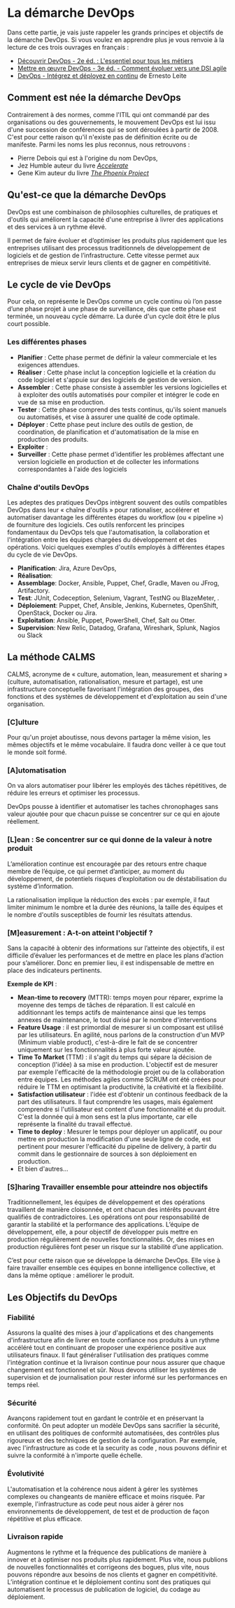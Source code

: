 # La démarche DevOps

Dans cette partie, je vais juste rappeler les grands principes et objectifs de
la démarche DevOps. Si vous voulez en apprendre plus je vous renvoie à la
lecture de ces trois ouvrages en français :

* [Découvrir DevOps - 2e éd. : L'essentiel pour tous les métiers](https://amzn.to/3roccO9)
* [Mettre en œuvre DevOps - 3e éd. - Comment évoluer vers une DSI agile](https://amzn.to/3e0d4pg)
* [DevOps - Intégrez et déployez en continu](https://amzn.to/3fRVnsA) de Ernesto Leite

## Comment est née la démarche DevOps

Contrairement à des normes, comme l'ITIL qui ont commandé par des organisations
ou des gouvernements, le mouvement DevOps est lui issu d'une succession de
conférences qui se sont déroulées à partir de 2008. C'est pour cette raison
qu'il n'existe pas de définition écrite ou de manifeste. Parmi les noms les plus
reconnus, nous retrouvons :

* Pierre Debois qui est à l'origine du nom DevOps,
* Jez Humble auteur du livre [*Accelerate*](https://amzn.to/3zR5cyb)
* Gene Kim auteur du livre [*The Phoenix Project*](https://amzn.to/3UcOotc)

## Qu'est-ce que la démarche DevOps

DevOps est une combinaison de philosophies culturelles, de pratiques et d'outils
qui améliorent la capacité d'une entreprise à livrer des applications et des
services à un rythme élevé.

Il permet de faire évoluer et d’optimiser les produits plus rapidement que les
entreprises utilisant des processus traditionnels de développement de logiciels
et de gestion de l’infrastructure. Cette vitesse permet aux entreprises de mieux
servir leurs clients et de gagner en compétitivité.

## Le cycle de vie DevOps

Pour cela, on représente le DevOps comme un cycle continu où l’on passe d’une
phase projet à une phase de surveillance, dès que cette phase est terminée, un
nouveau cycle démarre. La durée d'un cycle doit être le plus court possible.

### Les différentes phases

* **Planifier** : Cette phase permet de définir la valeur commerciale et les
   exigences attendues.
* **Réaliser** : Cette phase inclut la conception logicielle et la création du
   code logiciel et s'appuie sur des logiciels de gestion de version.
* **Assembler** : Cette phase consiste à assembler les versions logicielles et à
   exploiter des outils automatisés pour compiler et intégrer le code en vue de
   sa mise en production.
* **Tester** : Cette phase comprend des tests continus, qu'ils soient manuels ou
   automatisés, et vise à assurer une qualité de code optimale.
* **Déployer** : Cette phase peut inclure des outils de gestion, de
   coordination, de planification et d'automatisation de la mise en production
   des produits.
* **Exploiter** :
* **Surveiller** : Cette phase permet d'identifier les problèmes affectant une
   version logicielle en production et de collecter les informations
   correspondantes à l'aide des logiciels

### Chaîne d'outils DevOps

Les adeptes des pratiques DevOps intègrent souvent des outils compatibles DevOps
dans leur « chaîne d'outils » pour rationaliser, accélérer et automatiser
davantage les différentes étapes du workflow (ou « pipeline ») de fourniture des
logiciels. Ces outils renforcent les principes fondamentaux du DevOps tels que
l'automatisation, la collaboration et l'intégration entre les équipes chargées
du développement et des opérations. Voici quelques exemples d'outils employés à
différentes étapes du cycle de vie DevOps.

* **Planification**: Jira, Azure DevOps,
* **Réalisation**:
* **Assemblage**: Docker, Ansible, Puppet, Chef, Gradle, Maven ou JFrog,
   Artifactory.
* **Test**: JUnit, Codeception, Selenium, Vagrant, TestNG ou BlazeMeter, .
* **Déploiement**: Puppet, Chef, Ansible, Jenkins, Kubernetes, OpenShift,
   OpenStack, Docker ou Jira.
* **Exploitation**: Ansible, Puppet, PowerShell, Chef, Salt ou Otter.
* **Supervision**: New Relic, Datadog, Grafana, Wireshark, Splunk,
   Nagios ou Slack

## La méthode CALMS

CALMS, acronyme de « culture, automation, lean, measurement et sharing »
(culture, automatisation, rationalisation, mesure et partage), est une
infrastructure conceptuelle favorisant l'intégration des groupes, des fonctions
et des systèmes de développement et d'exploitation au sein d'une organisation.

### [C]ulture

Pour qu'un projet aboutisse, nous devons partager la même vision, les mêmes
objectifs et le même vocabulaire. Il faudra donc veiller à ce que tout le monde
soit formé.

### [A]utomatisation

On va alors automatiser pour libérer les employés des tâches répétitives, de
réduire les erreurs et optimiser les processus.

DevOps pousse à identifier et automatiser les taches chronophages sans valeur
ajoutée pour que chacun puisse se concentrer sur ce qui en ajoute réellement.

### [L]ean : Se concentrer sur ce qui donne de la valeur à notre produit

L’amélioration continue est encouragée par des retours entre chaque membre de
l’équipe, ce qui permet d’anticiper, au moment du développement, de potentiels
risques d’exploitation ou de déstabilisation du système d’information.

La rationalisation implique la réduction des excès : par exemple, il faut
limiter minimum le nombre et la durée des réunions, la taille des équipes et le
nombre d'outils susceptibles de fournir les résultats attendus.

### [M]easurement : A-t-on atteint l'objectif ?

Sans la capacité à obtenir des informations sur l’atteinte des objectifs, il est
difficile d’évaluer les performances et de mettre en place les plans d’action
pour s’améliorer. Donc en premier lieu, il est indispensable de mettre en place
des indicateurs pertinents.

**Exemple de KPI** :

* **Mean-time to recovery** (MTTR): temps moyen pour réparer, exprime la moyenne
   des temps de tâches de réparation. Il est calculé en additionnant les temps
   actifs de maintenance ainsi que les temps annexes de maintenance, le tout
   divisé par le nombre d'interventions
* **Feature Usage** : il est primordial de mesurer si un composant est utilisé
   par les utilisateurs. En agilité, nous parlons de la construction d'un MVP
   (Minimum viable product), c'est-à-dire le fait de se concentrer uniquement
   sur les fonctionnalités à plus forte valeur ajoutée.
* **Time To Market** (TTM) : il s'agit du temps qui sépare la décision de
   conception (l'idée) à sa mise en production. L'objectif est de mesurer par
   exemple l'efficacité de la méthodologie projet ou de la collaboration entre
   équipes. Les méthodes agiles comme SCRUM ont été créées pour réduire le TTM
   en optimisant la productivité, la créativité et la flexibilité.
* **Satisfaction utilisateur** : l'idée est d'obtenir un continous feedback de
   la part des utilisateurs. Il faut comprendre les usages, mais également
   comprendre si l'utilisateur est content d'une fonctionnalité et du produit.
   C'est la donnée qui à mon sens est la plus importante, car elle représente la
   finalité du travail effectué.
* **Time to deploy** : Mesurer le temps pour déployer un applicatif, ou pour
   mettre en production la modification d'une seule ligne de code, est pertinent
   pour mesurer l'efficacité du pipeline de delivery, à partir du commit dans
   le gestionnaire de sources à son déploiement en production.
* Et bien d'autres...

### [S]haring Travailler ensemble pour atteindre nos objectifs

Traditionnellement, les équipes de développement et des opérations travaillent
de manière cloisonnée, et ont chacun des intérêts pouvant être qualifiés de
contradictoires. Les opérations ont pour responsabilité de garantir la stabilité
et la performance des applications. L’équipe de développement, elle, a pour
objectif de développer puis mettre en production régulièrement de nouvelles
fonctionnalités. Or, des mises en production régulières font peser un risque sur
la stabilité d’une application.

C’est pour cette raison que se développe la démarche DevOps. Elle vise à faire
travailler ensemble ces équipes en bonne intelligence collective, et dans la
même optique : améliorer le produit.

## Les Objectifs du DevOps

### Fiabilité

Assurons la qualité des mises à jour d'applications et des changements
d'infrastructure afin de livrer en toute confiance nos produits à un rythme
accéléré tout en continuant de proposer une expérience positive aux utilisateurs
finaux. Il faut généraliser l'utilisation des pratiques comme l'intégration
continue et la livraison continue pour nous assurer que chaque changement est
fonctionnel et sûr. Nous devons utiliser les systèmes de supervision et de
journalisation pour rester informé sur les performances en temps réel.

### Sécurité

Avançons rapidement tout en gardant le contrôle et en préservant la conformité.
On peut adopter un modèle DevOps sans sacrifier la sécurité, en utilisant des
politiques de conformité automatisées, des contrôles plus rigoureux et des
techniques de gestion de la configuration. Par exemple, avec l'infrastructure as
code et la security as code , nous pouvons définir et suivre la conformité à
n'importe quelle échelle.

### Évolutivité

L'automatisation et la cohérence nous aident à gérer les systèmes complexes ou
changeants de manière efficace et moins risquée. Par exemple, l'infrastructure
as code peut nous aider à gérer nos environnements de développement, de test et
de production de façon répétitive et plus efficace.

### Livraison rapide

Augmentons le rythme et la fréquence des publications de manière à innover et à
optimiser nos produits plus rapidement. Plus vite, nous publions de nouvelles
fonctionnalités et corrigeons des bogues, plus vite, nous pouvons répondre aux
besoins de nos clients et gagner en compétitivité. L’intégration continue et le
déploiement continu sont des pratiques qui automatisent le processus de
publication de logiciel, du codage au déploiement.
